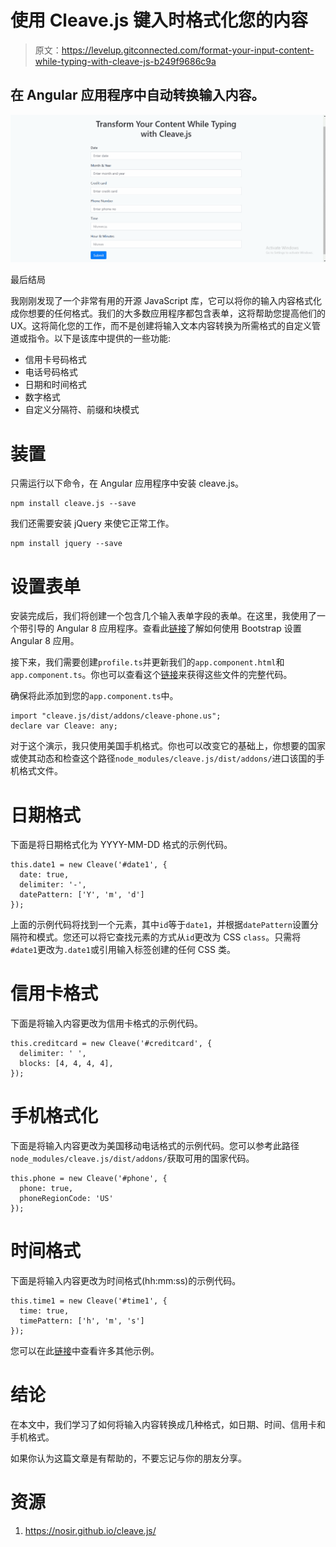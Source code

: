 # 使用 Cleave.js 键入时格式化您的内容

> 原文：<https://levelup.gitconnected.com/format-your-input-content-while-typing-with-cleave-js-b249f9686c9a>

## 在 Angular 应用程序中自动转换输入内容。

![](img/02b8bea3635fb9742cdbaa0d9be6806d.png)

最后结局

我刚刚发现了一个非常有用的开源 JavaScript 库，它可以将你的输入内容格式化成你想要的任何格式。我们的大多数应用程序都包含表单，这将帮助您提高他们的 UX。这将简化您的工作，而不是创建将输入文本内容转换为所需格式的自定义管道或指令。以下是该库中提供的一些功能:

*   信用卡号码格式
*   电话号码格式
*   日期和时间格式
*   数字格式
*   自定义分隔符、前缀和块模式

# 装置

只需运行以下命令，在 Angular 应用程序中安装 cleave.js。

```
npm install cleave.js --save
```

我们还需要安装 jQuery 来使它正常工作。

```
npm install jquery --save
```

# 设置表单

安装完成后，我们将创建一个包含几个输入表单字段的表单。在这里，我使用了一个带引导的 Angular 8 应用程序。查看此[链接](https://medium.com/javascript-in-plain-english/build-angular-8-project-with-bootstrap-7b89775e5764)了解如何使用 Bootstrap 设置 Angular 8 应用。

接下来，我们需要创建`profile.ts`并更新我们的`app.component.html`和`app.component.ts`。你也可以查看这个[链接](https://github.com/aimanrahmattt/cleaveform)来获得这些文件的完整代码。

确保将此添加到您的`app.component.ts`中。

```
import "cleave.js/dist/addons/cleave-phone.us";
declare var Cleave: any;
```

对于这个演示，我只使用美国手机格式。你也可以改变它的基础上，你想要的国家或使其动态和检查这个路径`node_modules/cleave.js/dist/addons/`进口该国的手机格式文件。

# 日期格式

下面是将日期格式化为 YYYY-MM-DD 格式的示例代码。

```
this.date1 = new Cleave('#date1', {
  date: true,
  delimiter: '-',
  datePattern: ['Y', 'm', 'd']
});
```

上面的示例代码将找到一个元素，其中`id`等于`date1`，并根据`datePattern`设置分隔符和模式。您还可以将它查找元素的方式从`id`更改为 CSS `class`。只需将`#date1`更改为`.date1`或引用输入标签创建的任何 CSS 类。

# 信用卡格式

下面是将输入内容更改为信用卡格式的示例代码。

```
this.creditcard = new Cleave('#creditcard', {
  delimiter: ' ',
  blocks: [4, 4, 4, 4],
});
```

# 手机格式化

下面是将输入内容更改为美国移动电话格式的示例代码。您可以参考此路径`node_modules/cleave.js/dist/addons/`获取可用的国家代码。

```
this.phone = new Cleave('#phone', {
  phone: true,
  phoneRegionCode: 'US'
});
```

# 时间格式

下面是将输入内容更改为时间格式(hh:mm:ss)的示例代码。

```
this.time1 = new Cleave('#time1', {
  time: true,
  timePattern: ['h', 'm', 's']
});
```

您可以在此[链接](https://nosir.github.io/cleave.js/)中查看许多其他示例。

# 结论

在本文中，我们学习了如何将输入内容转换成几种格式，如日期、时间、信用卡和手机格式。

如果你认为这篇文章是有帮助的，不要忘记与你的朋友分享。

# 资源

1.  https://nosir.github.io/cleave.js/